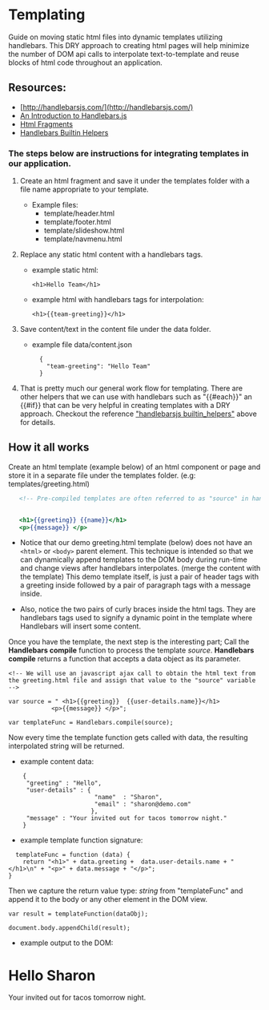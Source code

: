 # Templating
Guide on moving static html files into dynamic templates utilizing handlebars.
This DRY approach to creating html pages will help minimize the number of DOM api calls to interpolate text-to-template and reuse blocks of html code throughout an application.

## Resources: 
+ [http://handlebarsjs.com/](http://handlebarsjs.com/)
+ [An Introduction to Handlebars.js](https://www.youtube.com/watch?v=SPaw1ETzS2c)
+ [Html Fragments](http://www.jafsoft.com/doco/tag_manual_3.html)
+ [Handlebars Builtin Helpers](https://handlebarsjs.com/builtin_helpers.html)


### The steps below are instructions for integrating templates in our application.
1. Create an html fragment and save it under the templates folder with a file name appropriate to your template.
    - Example files:
      - template/header.html
      - template/footer.html
      - template/slideshow.html
      - template/navmenu.html

2. Replace any static html content with a handlebars tags.
    - example static html:
      ```
      <h1>Hello Team</h1>
      ```  
    - example html with handlebars tags for interpolation:
      ```
      <h1>{{team-greeting}}</h1>
      ```
3. Save content/text in the content file under the data folder.
   - example file data/content.json
      ```
        {
          "team-greeting": "Hello Team"
        }
      ```

4. That is pretty much our general work flow for templating. There are other helpers that we can use with handlebars such as 
"{{#each}}" an {{#if}} that can be very helpful in creating templates with a DRY approach. Checkout the reference ["handlebarsjs builtin_helpers"](#resources) above for details.

## How it all works
Create an html template (example below) of an html component or page and store it in a separate file under the templates folder. (e.g: templates/greeting.html)

```demo.html source
   <!-- Pre-compiled templates are often referred to as "source" in handlebars.js -->


   <h1>{{greeting}} {{name}}</h1>
   <p>{{message}} </p>

```

- Notice that our demo greeting.html template (below) does not have an `<html>` or `<body>` parent element.
  This technique is intended so that we can dynamically append templates to the DOM body during run-time and change views after
  handlebars interpolates. (merge the content with the template)
  This demo template itself, is just a pair of header tags with a greeting inside followed by a pair of paragraph tags with a message inside.
  
- Also, notice the two pairs of curly braces inside the html tags. They are handlebars tags used to signify a dynamic point in the template where Handlebars will insert some content.


Once you have the template, the next step is the interesting part; Call the **Handlebars compile** function to process the template *source*. **Handlebars compile**  returns a function that accepts a data object as its parameter.

```
<!-- We will use an javascript ajax call to obtain the html text from the greeting.html file and assign that value to the "source" variable -->

var source = " <h1>{{greeting}}  {{user-details.name}}</h1>
            <p>{{message}} </p>";

var templateFunc = Handlebars.compile(source);
```

Now every time the template function gets called with data, the resulting interpolated string will be returned.
- example content data: 
```
    {
     "greeting" : "Hello",
     "user-details" : {
                        "name"  : "Sharon",
                        "email" : "sharon@demo.com"
                       },
     "message" : "Your invited out for tacos tomorrow night."
    }
```
- example template function signature:

```
  templateFunc = function (data) {
    return "<h1>" + data.greeting +  data.user-details.name + "</h1>\n" + "<p>" + data.message + "</p>";
}
```

Then we capture the return value type: *string* from "templateFunc" and append it to the body or any other element in the DOM view.

```
var result = templateFunction(dataObj);

document.body.appendChild(result);

```
- example output to the DOM:

# Hello Sharon
  Your invited out for tacos tomorrow night.



